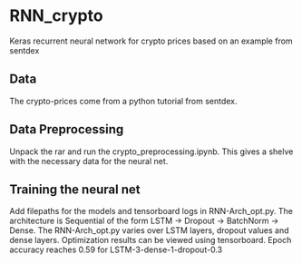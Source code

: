 # RNN_crypto
Keras recurrent neural network for crypto prices based on an example from sentdex 

## Data
The crypto-prices come from a python tutorial from sentdex.

## Data Preprocessing
Unpack the rar and run the crypto_preprocessing.ipynb. This gives a shelve with the necessary data for the neural net.

## Training the neural net
Add filepaths for the models and tensorboard logs in RNN-Arch_opt.py. The architecture is Sequential of the form LSTM -> Dropout -> BatchNorm -> Dense. 
The RNN-Arch_opt.py varies over LSTM layers, dropout values and dense layers. Optimization results can be viewed using tensorboard. Epoch accuracy reaches 0.59 for LSTM-3-dense-1-dropout-0.3
